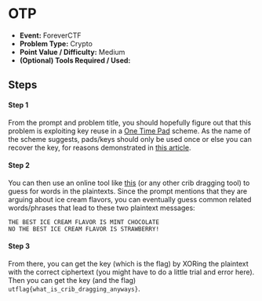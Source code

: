 # OTP
* **Event:** ForeverCTF
* **Problem Type:** Crypto
* **Point Value / Difficulty:** Medium
* **(Optional) Tools Required / Used:**
​
## Steps​
#### Step 1
From the prompt and problem title, you should hopefully figure out that this problem is exploiting key reuse in a [One Time Pad](https://en.wikipedia.org/wiki/One-time_pad) scheme. As the name of the scheme suggests, pads/keys should only be used once or else you can recover the key, for reasons demonstrated in [this article](https://samwho.dev/blog/toying-with-cryptography-crib-dragging/).

#### Step 2
You can then use an online tool like [this](https://toolbox.lotusfa.com/crib_drag/) (or any other crib dragging tool) to guess for words in the plaintexts. Since the prompt mentions that they are arguing about ice cream flavors, you can eventually guess common related words/phrases that lead to these two plaintext messages:

```
THE BEST ICE CREAM FLAVOR IS MINT CHOCOLATE
NO THE BEST ICE CREAM FLAVOR IS STRAWBERRY!
```

#### Step 3
From there, you can get the key (which is the flag) by XORing the plaintext with the correct ciphertext (you might have to do a little trial and error here). Then you can get the key (and the flag) `utflag{what_is_crib_dragging_anyways}`.

